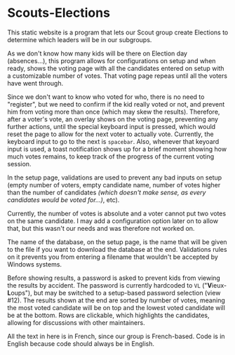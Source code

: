 # Scouts-Elections

This static website is a program that lets our Scout group create Elections to determine which leaders will be in our subgroups.

As we don't know how many kids will be there on Election day (absences...), this program allows for configurations on setup and when ready, shows the voting page with all the candidates entered on setup with a customizable number of votes. That voting page repeas until all the voters have went through.

Since we don't want to know who voted for who, there is no need to "register", but we need to confirm if the kid really voted or not, and prevent him from voting more than once (which may skew the results).
Therefore, after a voter's vote, an overlay shows on the voting page, preventing any further actions, until the special keyboard input is pressed, which would reset the page to allow for the next voter to actually vote.
Currently, the keyboard input to go to the next is `spacebar`.
Also, whenever that keyoard input is used, a toast notification shows up for a brief moment showing how much votes remains, to keep track of the progress of the current voting session.

In the setup page, validations are used to prevent any bad inputs on setup (empty number of voters, empty candidate name, number of votes higher than the number of candidates *(which doesn't make sense, as every candidates would be voted for...)*, etc).

Currently, the number of votes is absolute and a voter cannot put two votes on the same candidate.
I may add a configuration option later on to allow that, but this wasn't our needs and was therefore not worked on.

The name of the database, on the setup page, is the name that will be given to the file if you want to download the database at the end.
Validations rules on it prevents you from entering a filename that wouldn't be accepted by Windows systems.

Before showing results, a password is asked to prevent kids from viewing the results by accident. The password is currently hardcoded to `VL` ("**V**ieux-**L**oups"), but may be switched to a setup-based password selection (view #12).
The results shown at the end are sorted by number of votes, meaning the most voted candidate will be on top and the lowest voted candidate will be at the bottom.
Rows are clickable, which highlights the candidates, allowing for discussions with other maintainers.

All the text in here is in French, since our group is French-based.
Code is in English because code should always be in English.
